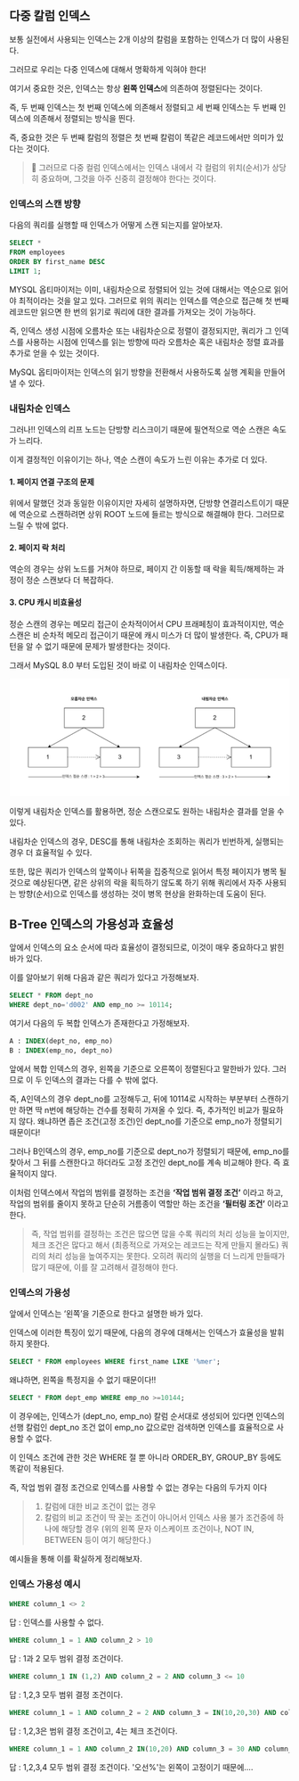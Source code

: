 ## 다중 칼럼 인덱스

보통 실전에서 사용되는 인덱스는 2개 이상의 칼럼을 포함하는 인덱스가 더 많이 사용된다.

그러므로 우리는 다중 인덱스에 대해서 명확하게 익혀야 한다!

여기서 중요한 것은, 인덱스는 항상 **왼쪽 인덱스**에 의존하여 정렬된다는 것이다.

즉, 두 번째 인덱스는 첫 번째 인덱스에 의존해서 정렬되고 세 번째 인덱스는 두 번째 인덱스에 의존해서 정렬되는 방식을 띈다.

즉, 중요한 것은 두 번째 칼럼의 정렬은 첫 번째 칼럼이 똑같은 레코드에서만 의미가 있다는 것이다.

> 🌟 그러므로 다중 컬럼 인덱스에서는 인덱스 내에서 각 컬럼의 위치(순서)가 상당히 중요하며, 그것을 아주 신중히 결정해야 한다는 것이다.

### 인덱스의 스캔 방향

다음의 쿼리를 실행할 때 인덱스가 어떻게 스캔 되는지를 알아보자.

```sql
SELECT * 
FROM employees
ORDER BY first_name DESC
LIMIT 1;
```

MYSQL 옵티마이저는 이미, 내림차순으로 정렬되어 있는 것에 대해서는 역순으로 읽어야 최적이라는 것을 알고 있다. 그러므로 위의 쿼리는 인덱스를 역순으로 접근해 첫 번째 레코드만 읽으면 한 번의 읽기로 쿼리에 대한 결과를 가져오는 것이 가능하다.

즉, 인덱스 생성 시점에 오름차순 또는 내림차순으로 정렬이 결정되지만, 쿼리가 그 인덱스를 사용하는 시점에 인덱스를 읽는 방향에 따라 오름차순 혹은 내림차순 정렬 효과를 추가로 얻을 수 있는 것이다.

MySQL 옵티마이저는 인덱스의 읽기 방향을 전환해서 사용하도록 실행 계획을 만들어 낼 수 있다.

### 내림차순 인덱스

그러나!! 인덱스의 리프 노드는 단방향 리스크이기 때문에 필연적으로 역순 스캔은 속도가 느리다.

이게 결정적인 이유이기는 하나, 역순 스캔이 속도가 느린 이유는 추가로 더 있다.

#### 1. 페이지 연결 구조의 문제

위에서 말했던 것과 동일한 이유이지만 자세히 설명하자면, 단방향 연결리스트이기 때문에 역순으로 스캔하려면 상위 ROOT 노드에 들르는 방식으로 해결해야 한다. 그러므로 느릴 수 밖에 없다.

#### 2. 페이지 락 처리

역순의 경우는 상위 노드를 거쳐야 하므로, 페이지 간 이동할 때 락을 획득/해제하는 과정이 정순 스캔보다 더 복잡하다.

#### 3. CPU 캐시 비효율성

정순 스캔의 경우는 메모리 접근이 순차적이어서 CPU 프래페칭이 효과적이지만, 역순 스캔은 비 순차적 메모리 접근이기 때문에 캐시 미스가 더 많이 발생한다. 즉, CPU가 패턴을 알 수 없기 때문에 문제가 발생한다는 것이다.

그래서 MySQL 8.0 부터 도입된 것이 바로 이 내림차순 인덱스이다.

![index.jpg](images/index.jpg)

이렇게 내림차순 인덱스를 활용하면, 정순 스캔으로도 원하는 내림차순 결과를 얻을 수 있다.

내림차순 인덱스의 경우, DESC를 통해 내림차순 조회하는 쿼리가 빈번하게, 실행되는 경우 더 효율적일 수 있다.

또한, 많은 쿼리가 인덱스의 앞쪽이나 뒤쪽을 집중적으로 읽어서 특정 페이지가 병목 될 것으로 예상된다면, 같은 상위의 락을 획득하기 않도록 하기 위해 쿼리에서 자주 사용되는 방향(순서)으로 인덱스를 생성하는 것이 병목 현상을 완화하는데 도움이 된다.

## B-Tree 인덱스의 가용성과 효율성

앞에서 인덱스의 요소 순서에 따라 효율성이 결정되므로, 이것이 매우 중요하다고 밝힌 바가 있다.

이를 알아보기 위해 다음과 같은 쿼리가 있다고 가정해보자.

```sql
SELECT * FROM dept_no
WHERE dept_no='d002' AND emp_no >= 10114;
```

여기서 다음의 두 복합 인덱스가 존재한다고 가정해보자.

```sql
A : INDEX(dept_no, emp_no)
B : INDEX(emp_no, dept_no)
```

앞에서 복합 인덱스의 경우, 왼쪽을 기준으로 오른쪽이 정렬된다고 말한바가 있다. 그러므로 이 두 인덱스의 결과는 다를 수 밖에 없다.

즉, A인덱스의 경우 dept_no를 고정해두고, 뒤에 10114로 시작하는 부분부터 스캔하기만 하면 딱 n번에 해당하는 건수를 정확히 가져올 수 있다. 즉, 추가적인 비교가 필요하지 않다. 왜냐하면 좁은 조건(고정 조건)인 dept_no를 기준으로 emp_no가 정렬되기 때문이다!

그러나 B인덱스의 경우, emp_no를 기준으로 dept_no가 정렬되기 때문에, emp_no를 찾아서 그 뒤를 스캔한다고 하더라도 고정 조건인 dept_no를 계속 비교해야 한다. 즉 효율적이지 않다.

이처럼 인덱스에서 작업의 범위를 결정하는 조건을 **‘작업 범위 결정 조건’** 이라고 하고, 작업의 범위를 줄이지 못하고 단순히 거름종이 역할만 하는 조건을 **‘필터링 조건’** 이라고 한다.

> 즉, 작업 범위를 결정하는 조건은 많으면 많을 수록 쿼리의 처리 성능을 높이지만, 체크 조건은 많다고 해서 (최종적으로 가져오는 레코드는 작게 만들지 몰라도) 쿼리의 처리 성능을 높여주지는 못한다. 오히려 쿼리의 실행을 더 느리게 만들때가 많기 때문에, 이를 잘 고려해서 결정해야 한다.
>

### 인덱스의 가용성

앞에서 인덱스는 ‘왼쪽’을 기준으로 한다고 설명한 바가 있다.

인덱스에 이러한 특징이 있기 때문에, 다음의 경우에 대해서는 인덱스가 효율성을 발휘하지 못한다.

```sql
SELECT * FROM employees WHERE first_name LIKE '%mer';
```

왜냐하면, 왼쪽을 특정지을 수 없기 때문이다!!

```sql
SELECT * FROM dept_emp WHERE emp_no >=10144;
```

이 경우에는, 인덱스가 (dept_no, emp_no) 칼럼 순서대로 생성되어 있다면 인덱스의 선행 칼럼인 dept_no 조건 없이 emp_no 값으로만 검색하면 인덱스를 효율적으로 사용할 수 없다.

이 인덱스 조건에 관한 것은 WHERE 절 뿐 아니라 ORDER_BY, GROUP_BY 등에도 똑같이 적용된다.

즉, 작업 범위 결정 조건으로 인덱스를 사용할 수 없는 경우는 다음의 두가지 이다

> 1. 칼럼에 대한 비교 조건이 없는 경우
> 2. 칼럼의 비교 조건이 딱 꽂는 조건이 아니어서 인덱스 사용 불가 조건중에 하나에 해당할 경우 (위의 왼쪽 문자 이스케이프 조건이나, NOT IN, BETWEEN 등이 여기 해당한다.)

예시들을 통해 이를 확실하게 정리해보자.

### 인덱스 가용성 예시

```sql
WHERE column_1 <> 2
```

답 : 인덱스를 사용할 수 없다.

```sql
WHERE column_1 = 1 AND column_2 > 10
```

답 : 1과 2 모두 범위 결정 조건이다.

```sql
WHERE column_1 IN (1,2) AND column_2 = 2 AND column_3 <= 10
```

답 : 1,2,3 모두 범위 결정 조건이다.

```sql
WHERE column_1 = 1 AND column_2 = 2 AND column_3 = IN(10,20,30) AND column_4 <> 100
```

답 : 1,2,3은 범위 결정 조건이고, 4는 체크 조건이다.

```sql
WHERE column_1 = 1 AND column_2 IN(10,20) AND column_3 = 30 AND column_4 LIKE '오선%'
```

답 : 1,2,3,4 모두 범위 결정 조건이다. '오선%'는 왼쪽이 고정이기 때문에….